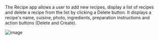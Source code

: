 The Recipe app allows a user to add new recipes, display a list of recipes and delete a recipe from the list by clicking a Delete button. It displays a recipe's name, cuisine, photo, ingredients, preparation instructions and action buttons (Delete and Create).

![image](https://github.com/user-attachments/assets/14510947-454c-4608-91ea-6219928fdf96)


